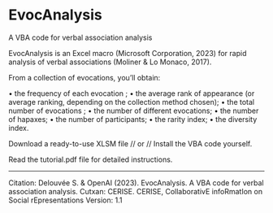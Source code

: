 # EvocAnalysis
A VBA code for verbal association analysis

EvocAnalysis is an Excel macro (Microsoft Corporation, 2023) for rapid analysis of verbal associations (Moliner & Lo Monaco, 2017).

From a collection of evocations, you’ll obtain:

• the frequency of each evocation ;
• the average rank of appearance (or average ranking, depending on the collection method chosen);
• the total number of evocations ;
• the number of different evocations;
• the number of hapaxes;
• the number of participants;
• the rarity index;
• the diversity index.


Download a ready-to-use XLSM file // or // Install the VBA code yourself.

Read the tutorial.pdf file for detailed instructions.


________________________________
Citation: Delouvée S. & OpenAI (2023). EvocAnalysis. A VBA code for verbal association analysis. Cutxan: CERISE.
CERISE, CollaborativE infoRmatIon on Social rEpresentations
Version: 1.1
